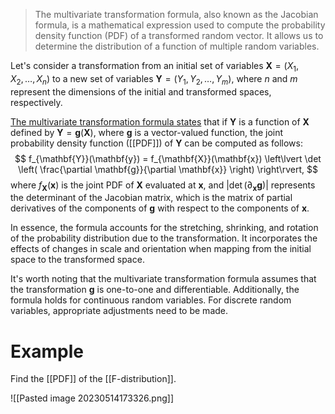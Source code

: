 >The multivariate transformation formula, also known as the Jacobian formula, is a mathematical expression used to compute the probability density function (PDF) of a transformed random vector. It allows us to determine the distribution of a function of multiple random variables.

Let's consider a transformation from an initial set of variables $\mathbf{X} = (X_1, X_2, \ldots, X_n)$ to a new set of variables $\mathbf{Y} = (Y_1, Y_2, \ldots, Y_m)$, where $n$ and $m$ represent the dimensions of the initial and transformed spaces, respectively.

<u>The multivariate transformation formula states</u> that if $\mathbf{Y}$ is a function of $\mathbf{X}$ defined by $\mathbf{Y} = \mathbf{g}(\mathbf{X})$, where $\mathbf{g}$ is a vector-valued function, the joint probability density function ([[PDF]]) of $\mathbf{Y}$ can be computed as follows:
$$
f_{\mathbf{Y}}(\mathbf{y}) = f_{\mathbf{X}}(\mathbf{x}) \left\lvert \det \left( \frac{\partial \mathbf{g}}{\partial \mathbf{x}} \right) \right\rvert,
$$
where $f_{\mathbf{X}}(\mathbf{x})$ is the joint PDF of $\mathbf{X}$ evaluated at $\mathbf{x}$, and $| \det \left( \partial_{\mathbf{x}} \mathbf{g} \right) |$ represents the determinant of the Jacobian matrix, which is the matrix of partial derivatives of the components of $\mathbf{g}$ with respect to the components of $\mathbf{x}$.

In essence, the formula accounts for the stretching, shrinking, and rotation of the probability distribution due to the transformation. It incorporates the effects of changes in scale and orientation when mapping from the initial space to the transformed space.

It's worth noting that the multivariate transformation formula assumes that the transformation $\mathbf{g}$ is one-to-one and differentiable. Additionally, the formula holds for continuous random variables. For discrete random variables, appropriate adjustments need to be made.

# Example

Find the [[PDF]] of the [[F-distribution]].

![[Pasted image 20230514173326.png]]
